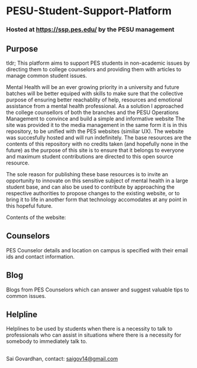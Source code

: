 # PESU-Student-Support-Platform 
### Hosted at https://ssp.pes.edu/ by the PESU management

## Purpose

tldr; This platform aims to support PES students in non-academic issues by directing them to college counselors and providing them with articles to manage common student issues. 

Mental Health will be an ever growing priority in a university and future batches will be better equiped with skills to make sure that the collective purpose of ensuring better reachablity of help, resources and emotional assistance from a mental health professional.
As a solution I approached the college counsellors of both the branches and the PESU Operations Management to convince and build a simple and informative website
The site was provided it to the media management in the same form it is in this repository, to be unified with the PES websites (similiar UX).
The website was succesfully hosted and will run indefinitely. The base resources are the contents of this repository with no credits taken (and hopefully none in the future) as the purpose of this site is to ensure that it belongs to everyone and maximum student contributions are directed to this open source resource. 

The sole reason for publishing these base resources is to invite an opportunity to innovate on this sensitive subject of mental health in a large student base, and can also be used to contribute by approaching the respective authorities to propose changes to the existing website, or to bring it to life in another form that technology accomodates at any point in this hopeful future. 

Contents of the website:
## Counselors
PES Counselor details and location on campus is specified with their email ids and contact information.
## Blog
Blogs from PES Counselors which can answer and suggest valuable tips to common issues.
## Helpline
Helplines to be used by students when there is a necessity to talk to professionals who can assist in situations where there is a necessity for somebody to immediately talk to.
## 
Sai Govardhan, contact: saigov14@gmail.com

